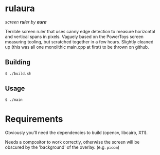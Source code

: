 # rulaura
_screen **rul**er by **aura**_

Terrible screen ruler that uses canny edge detection to measure horizontal and vertical spans in pixels.
Vaguely based on the PowerToys screen measuring tooling, but scratched together in a few hours.
Slightly cleaned up (this was all one monolithic main.cpp at first) to be thrown on github.

## Building

```
$ ./build.sh
```

## Usage

```
$ ./main
```

# Requirements

Obviously you'll need the dependencies to build (opencv, libcairo, X11).

Needs a compositor to work correctly, otherwise the screen will be obscured by the 'background' of the overlay. (e.g. `picom`)
